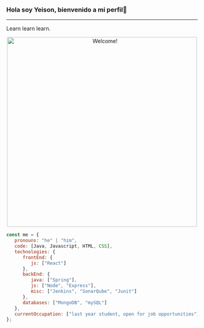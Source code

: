 ### Hola soy Yeison, bienvenido a mi perfil👋
<hr>
<p>Learn learn learn.</p>
<div align="center"><img src="https://thumbs.gfycat.com/BothDeafeningAzurevase-max-1mb.gif" alt="Welcome!" width="500"/></div>

```javascript
const me = {
   pronouns: "he" | "him",
   code: [Java, Javascript, HTML, CSS],
   technologies: {
      frontEnd: {
         js: ["React"]
      },
      backEnd: {
         java: ["Spring"],
         js: ["Node", "Express"],
         misc: ["Jenkins", "SonarQube", "Junit"]
      },
      databases: ["MongoDB", "mySQL"]
   },
   currentOccupation: ["last year student, open for job opportunities"],
};
```
    
<!--
**Yeison07/Yeison07** is a ✨ _special_ ✨ repository because its `README.md` (this file) appears on your GitHub profile.

Here are some ideas to get you started:

- 🔭 I’m currently working on ...
- 🌱 I’m currently learning ...
- 👯 I’m looking to collaborate on ...
- 🤔 I’m looking for help with ...
- 💬 Ask me about ...
- 📫 How to reach me: ...
- 😄 Pronouns: ...
- ⚡ Fun fact: ...
-->
